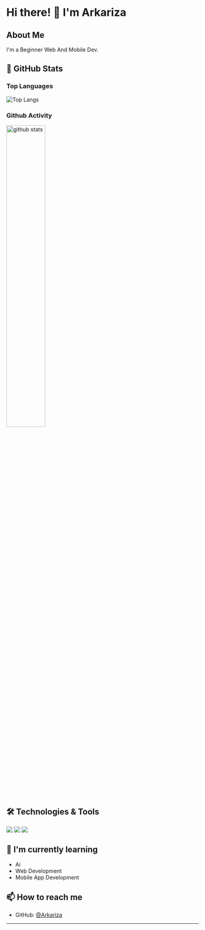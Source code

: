 # Hi there! 👋 I'm Arkariza

## About Me
<!-- You can personalize this section with your own information -->
I'm a Beginner Web And Mobile Dev.

## 🔭 GitHub Stats

### Top Languages
![Top Langs](https://github-readme-stats.vercel.app/api/top-langs/?username=Arkariza&layout=compact)

### Github Activity
<img src="https://github-readme-stats.vercel.app/api?username=Arkariza&show_icons=true&theme=gotham" alt="github stats" width="45%" align="left"/>

<br clear="both"/>

## 🛠️ Technologies & Tools
<!-- You can customize these badges from https://shields.io -->
![](https://img.shields.io/badge/Code-JavaScript-informational?style=flat&color=informational)
![](https://img.shields.io/badge/Code-Golang-informational?style=flat&color=informational)
![](https://img.shields.io/badge/Code-Dart-informational?style=flat&color=informational)

## 🌱 I'm currently learning
<!-- Add technologies you're currently learning -->
- Ai
- Web Development
- Mobile App Development

## 📫 How to reach me
<!-- Add your social media links -->
- GitHub: [@Arkariza](https://github.com/Arkariza)
<!-- You can add more social links like:
- LinkedIn: [Your LinkedIn]()
- Twitter: [@YourTwitter]()
- Email: your.email@example.com
-->

---

